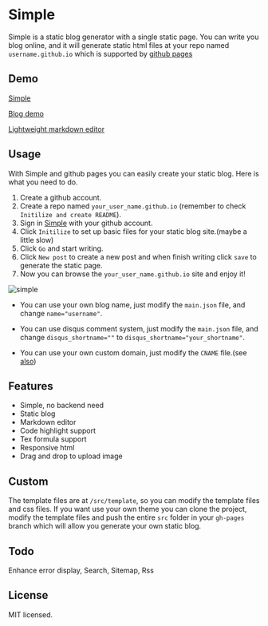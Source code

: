 # Simple

Simple is a static blog generator with a single static page. You can write you blog online, and it will generate static html files at your repo named `username.github.io` which is supported by [github pages](https://pages.github.com)

## Demo

[Simple](http://tjy-cool.github.io/simple)

[Blog demo](http://isnowfy.github.io/)

[Lightweight markdown editor](http://tjy-cool.github.io/simple/editor.html)

## Usage

With Simple and github pages you can easily create your static blog. Here is what you need to do.

1. Create a github account.
2. Create a repo named `your_user_name.github.io` (remember to check `Initilize and create README`).
3. Sign in [Simple](http://tjy-cool.github.io/simple) with your github account.
4. Click `Initilize` to set up basic files for your static blog site.(maybe a little slow)
5. Click `Go` and start writing.
6. Click `New post` to create a new post and when finish writing click `save` to generate the static page.
7. Now you can browse the `your_user_name.github.io` site and enjoy it!

![simple](http://isnowfy.github.io/img/Simple.png)

* You can use your own blog name, just modify the `main.json` file, and change `name="username"`.

* You can use disqus comment system, just modify the `main.json` file, and change `disqus_shortname=""` to `disqus_shortname="your_shortname"`.

* You can use your own custom domain, just modify the `CNAME` file.(see [also](https://help.github.com/articles/setting-up-a-custom-domain-with-github-pages))

## Features

* Simple, no backend need
* Static blog
* Markdown editor
* Code highlight support
* Tex formula support
* Responsive html
* Drag and drop to upload image

## Custom

The template files are at `/src/template`, so you can modify the template files and css files. If you want use your own theme you can clone the project, modify the template files and push the entire `src` folder in your `gh-pages` branch which will allow you generate your own static blog.

## Todo

Enhance error display, Search, Sitemap, Rss

## License

MIT licensed.
